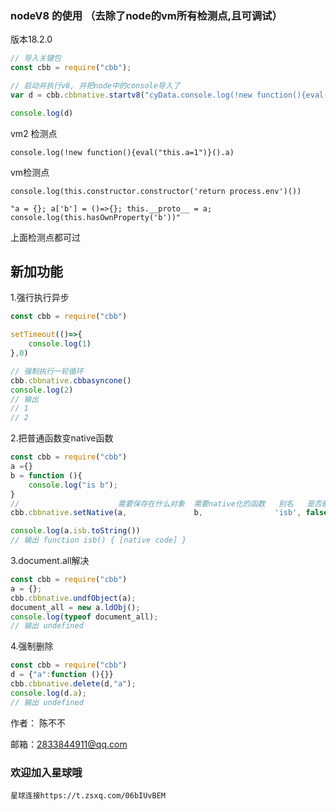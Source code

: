 ### nodeV8 的使用 （去除了node的vm所有检测点,且可调试） 

版本18.2.0

```javascript
// 导入关键包
const cbb = require("cbb");

// 启动并执行v8, 并把node中的console导入了
var d = cbb.cbbnative.startv8("cyData.console.log(!new function(){eval(\"this.a=1\")}().a)",{console:console})

console.log(d)
```

vm2 检测点

``console.log(!new function(){eval("this.a=1")}().a)``

vm检测点

``console.log(this.constructor.constructor('return process.env')())``

``"a = {}; a['b'] = ()=>{}; this.__proto__ = a; console.log(this.hasOwnProperty('b'))"``


上面检测点都可过


## 新加功能

1.强行执行异步
```javascript
const cbb = require("cbb")

setTimeout(()=>{
    console.log(1)
},0)

// 强制执行一轮循环
cbb.cbbnative.cbbasyncone()
console.log(2)
// 输出
// 1
// 2

```

2.把普通函数变native函数

```javascript
const cbb = require("cbb")
a ={}
b = function (){
    console.log("is b");
}
//                      需要保存在什么对象  需要native化的函数   别名   是否删除多余属性   length的长度    是否为不可枚举
cbb.cbbnative.setNative(a,               b,                'isb', false,           0,            1);

console.log(a.isb.toString())
// 输出 function isb() { [native code] }

```

3.document.all解决
```javascript
const cbb = require("cbb")
a = {};
cbb.cbbnative.undfObject(a);
document_all = new a.ldObj();
console.log(typeof document_all);
// 输出 undefined
```

4.强制删除
```javascript
const cbb = require("cbb")
d = {"a":function (){}}
cbb.cbbnative.delete(d,"a");
console.log(d.a);
// 输出 undefined

```



作者： 陈不不

邮箱：2833844911@qq.com

### 欢迎加入星球哦

``星球连接https://t.zsxq.com/06bIUvBEM``

